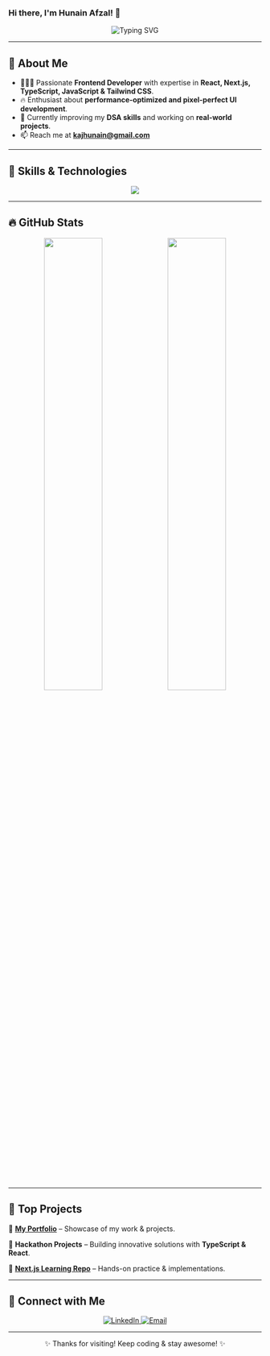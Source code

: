 ### Hi there, I'm Hunain Afzal! 👋

<p align="center">
  <img src="https://readme-typing-svg.demolab.com?font=Fira+Code&size=22&pause=1000&color=36BCF7&center=true&vCenter=true&width=600&lines= FFrontend+Developer+%7C+React+%7C+Next.js+%7C+TypeScript;Building+awesome+web+experiences!;Always+learning+%F0%9F%93%9A+and+growing!" alt="Typing SVG" />
</p>

---

## 🚀 About Me
- 🧑🏻‍💻 Passionate **Frontend Developer** with expertise in **React, Next.js, TypeScript, JavaScript & Tailwind CSS**.
- 🔥 Enthusiast about **performance-optimized and pixel-perfect UI development**.
- 🎯 Currently improving my **DSA skills** and working on **real-world projects**.
- 📫 Reach me at **kajhunain@gmail.com**

---

## 🌟 Skills & Technologies
<p align="center">
  <img src="https://skillicons.dev/icons?i=html,css,js,ts,react,nextjs,angular,tailwind,bootstrap,git,github,mysql" />
</p>

---

## 🔥 GitHub Stats
<p align="center">
  <img width="48%" src="https://github-readme-stats.vercel.app/api?username=hunainafzal-dev&show_icons=true&theme=radical" />
  <img width="48%" src="https://github-readme-streak-stats.herokuapp.com/?user=hunainafzal-dev&theme=radical" />
</p>

---

## 🎯 Top Projects
🔹 **[My Portfolio](https://hunains-portfolio.vercel.app/)** – Showcase of my work & projects.

🔹 **Hackathon Projects** – Building innovative solutions with **TypeScript & React**.

🔹 **[Next.js Learning Repo](https://github.com/hunainafzal-dev/Learn-Next-App)** – Hands-on practice & implementations.

---

## 🤝 Connect with Me
<p align="center">
  <a href="https://linkedin.com/in/hunain-arain-a7945b2b8" target="_blank">
    <img src="https://img.shields.io/badge/LinkedIn-blue?style=for-the-badge&logo=linkedin" alt="LinkedIn" />
  </a>
  <a href="mailto:kajhunain@gmail.com">
    <img src="https://img.shields.io/badge/Email-D14836?style=for-the-badge&logo=gmail&logoColor=white" alt="Email" />
  </a>
</p>

---

<p align="center">✨ Thanks for visiting! Keep coding & stay awesome! ✨</p>
